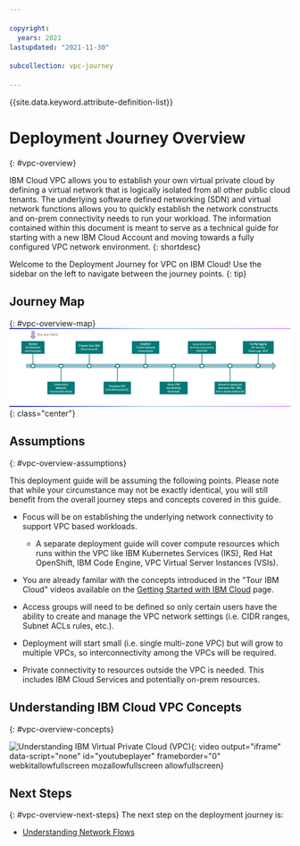 ```yaml
---

copyright:
  years: 2021
lastupdated: "2021-11-30"

subcollection: vpc-journey

---
```


{{site.data.keyword.attribute-definition-list}}

# Deployment Journey Overview
{: #vpc-overview}

IBM Cloud VPC allows you to establish your own virtual private cloud by defining a virtual network that is logically isolated from all other public cloud tenants. The underlying software defined networking (SDN) and virtual network functions allows you to quickly establish the network constructs and on-prem connectivity needs to run your workload. The information contained within this document is meant to serve as a technical guide for starting with a new IBM Cloud Account and moving towards a fully configured VPC network environment.
{: shortdesc}

Welcome to the Deployment Journey for VPC on IBM Cloud! Use the sidebar on the left to navigate between the journey points.
{: tip}

## Journey Map
{: #vpc-overview-map}
![Architecture](images/overview/journey-map.png){: class="center"}

## Assumptions
{: #vpc-overview-assumptions}

This deployment guide  will be assuming the following points. Please note that while your circumstance may not be exactly identical, you will still benefit from the overall journey steps and concepts covered in this guide.

- Focus will be on establishing the underlying network connectivity to support VPC based workloads.

  - A separate deployment guide will cover compute resources which runs within the VPC like IBM Kubernetes Services (IKS), Red Hat OpenShift, IBM Code Engine, VPC Virtual Server Instances (VSIs).

- You are already familar with the concepts introduced in the "Tour IBM Cloud" videos available on the [Getting Started with IBM Cloud](https://{DomainName}/cloud/get-started)  page.

- Access groups will need to be defined so only certain users have the ability to create and manage the VPC network settings (i.e. CIDR ranges, Subnet ACLs rules, etc.).

- Deployment will start small (i.e. single multi-zone VPC) but will grow to multiple VPCs, so interconnectivity among the VPCs will be required.

- Private connectivity to resources outside the VPC is needed. This includes IBM Cloud Services and potentially on-prem resources.

  
## Understanding IBM Cloud VPC Concepts
{: #vpc-overview-concepts}

![Understanding IBM Virtual Private Cloud (VPC)](https://www.youtube.com/embed/gffPD-mOBi8){: video output="iframe" data-script="none" id="youtubeplayer" frameborder="0" webkitallowfullscreen mozallowfullscreen allowfullscreen}




## Next Steps
{: #vpc-overview-next-steps}
The next step on the deployment journey is:
* [Understanding Network Flows](/docs/vpc-journey?topic=vpc-journey-vpc-network-flows)



